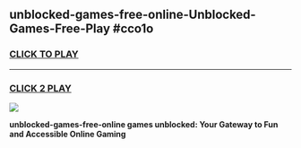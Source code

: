 
## unblocked-games-free-online-Unblocked-Games-Free-Play #cco1o
<h3>
<a href="https://us.freeplayer.one?title=unblocked-games-free-online&ref=9M">CLICK TO PLAY</a></h3>
<hr>

<h3>
<a href="https://us.freeplayer.one?title=unblocked-games-free-online&ref=9M">CLICK 2 PLAY</a>
  
</h3>

<a href="https://us.freeplayer.one?title=unblocked-games-free-online&ref=9M"><img src="https://clearcache.store/games.png"></a>


**unblocked-games-free-online games unblocked: Your Gateway to Fun and Accessible Online Gaming**
